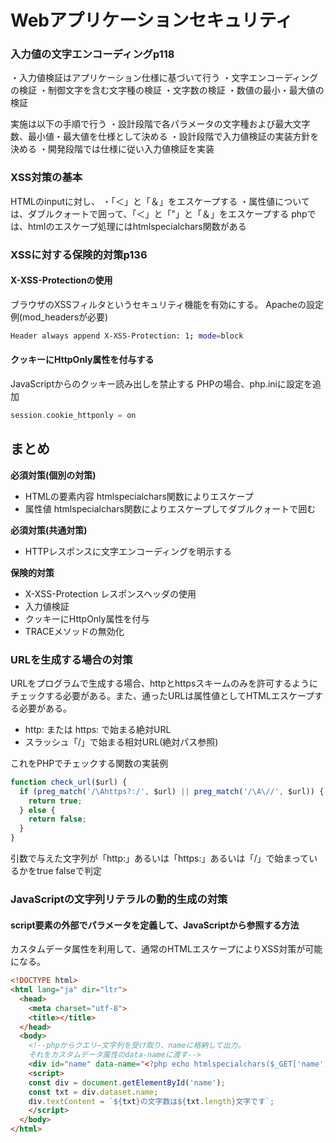 # Webアプリケーションセキュリティ

### 入力値の文字エンコーディングp118
・入力値検証はアプリケーション仕様に基づいて行う
・文字エンコーディングの検証
・制御文字を含む文字種の検証
・文字数の検証
・数値の最小・最大値の検証

実施は以下の手順で行う
・設計段階で各パラメータの文字種および最大文字数、最小値・最大値を仕様として決める
・設計段階で入力値検証の実装方針を決める
・開発段階では仕様に従い入力値検証を実装

### XSS対策の基本
HTMLのinputに対し、
・「＜」と「＆」をエスケープする
・属性値については、ダブルクォートで囲って、「＜」と「"」と「＆」をエスケープする
phpでは、htmlのエスケープ処理にはhtmlspecialchars関数がある

### XSSに対する保険的対策p136
#### X-XSS-Protectionの使用
ブラウザのXSSフィルタというセキュリティ機能を有効にする。
Apacheの設定例(mod_headersが必要)
```bash
Header always append X-XSS-Protection: 1; mode=block
```

#### クッキーにHttpOnly属性を付与する
JavaScriptからのクッキー読み出しを禁止する
PHPの場合、php.iniに設定を追加

```php
session.cookie_httponly = on
```

## まとめ
**必須対策(個別の対策)**

- HTMLの要素内容 htmlspecialchars関数によりエスケープ
- 属性値 htmlspecialchars関数によりエスケープしてダブルクォートで囲む

**必須対策(共通対策)**

- HTTPレスポンスに文字エンコーディングを明示する

**保険的対策**

- X-XSS-Protection レスポンスヘッダの使用
- 入力値検証
- クッキーにHttpOnly属性を付与
- TRACEメソッドの無効化

### URLを生成する場合の対策
URLをプログラムで生成する場合、httpとhttpsスキームのみを許可するようにチェックする必要がある。また、通ったURLは属性値としてHTMLエスケープする必要がある。
- http: または https: で始まる絶対URL
- スラッシュ「/」で始まる相対URL(絶対パス参照)

これをPHPでチェックする関数の実装例

```js
function check_url($url) {
  if (preg_match('/\Ahttps?:/', $url) || preg_match('/\A\//', $url)) {
    return true;
  } else {
    return false;
  }
}
```

引数で与えた文字列が「http:」あるいは「https:」あるいは「/」で始まっているかをtrue falseで判定

### JavaScriptの文字列リテラルの動的生成の対策
#### script要素の外部でパラメータを定義して、JavaScriptから参照する方法
カスタムデータ属性を利用して、通常のHTMLエスケープによりXSS対策が可能になる。
```html
<!DOCTYPE html>
<html lang="ja" dir="ltr">
  <head>
    <meta charset="utf-8">
    <title></title>
  </head>
  <body>
    <!--phpからクエリ―文字列を受け取り、nameに格納して出力。
    それをカスタムデータ属性のdata-nameに渡す-->
    <div id="name" data-name="<?php echo htmlspecialchars($_GET['name'], ENT_COMPAT, 'UTF-8'); ?>"></div>
    <script>
    const div = document.getElementById('name');
    const txt = div.dataset.name;
    div.textContent = `${txt}の文字数は${txt.length}文字です`;
    </script>
  </body>
</html>
```

